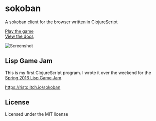 # sokoban

A sokoban client for the browser written in ClojureScript

[Play the game](https://risto-stevcev.github.io/sokoban/resources/public/index.html)  
[View the docs](https://risto-stevcev.github.io/sokoban/docs/uberdoc.html)

![Screenshot](http://risto-stevcev.github.io/sokoban/screenshot.png)

## Lisp Game Jam

This is my first ClojureScript program. I wrote it over the weekend for the [Spring 2016 Lisp Game Jam](https://itch.io/jam/spring-2016-lisp-game-jam). 

https://risto.itch.io/sokoban

## License

Licensed under the MIT license
